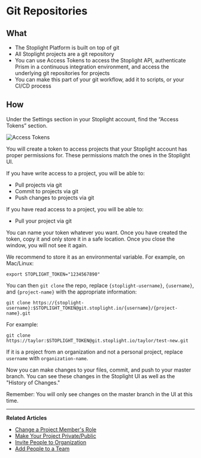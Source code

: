 # Git Repositories
 
## What 
* The Stoplight Platform is built on top of git
* All Stoplight projects are a git repository
* You can use Access Tokens to access the Stoplight API, authenticate Prism in a continuous integration environment, and access the underlying git repositories for projects
* You can make this part of your git workflow, add it to scripts, or your CI/CD process

## How

Under the Settings section in your Stoplight account, find the “Access Tokens” section. 

![Access Tokens]((https://github.com/stoplightio/docs/blob/develop/assets/images/access-tokens.png?raw=true))

You will create a token to access projects that your Stoplight account has proper permissions for. These permissions match the ones in the Stoplight UI. 

If you have write access to a project, you will be able to:
* Pull projects via git
* Commit to projects via git
* Push changes to projects via git

If you have read access to a project, you will be able to:
* Pull your project via git

You can name your token whatever you want. Once you have created the token, copy it and only store it in a safe location. Once you close the window, you will not see it again.

We recommend to store it as an environmental variable. For example, on Mac/Linux:

`export STOPLIGHT_TOKEN="1234567890"`

You can then `git clone` the repo, replace `{stoplight-username}`, `{username}`, and `{project-name}` with the appropriate information: 

`git clone https://{stoplight-username}:$STOPLIGHT_TOKEN@git.stoplight.io/{username}/{project-name}.git`

For example: 

`git clone https://taylor:$STOPLIGHT_TOKEN@git.stoplight.io/taylor/test-new.git`

If it is a project from an organization and not a personal project, replace `username` with `organization-name`. 

Now you can make changes to your files, commit, and push to your master branch. You can see these changes in the Stoplight UI as well as the "History of Changes." 

Remember: You will only see changes on the master branch in the UI at this time. 

    
---
**Related Articles**
- [Change a Project Member's Role](/platform/projects/change-a-members-role)
- [Make Your Project Private/Public](/platform/projects/visibility)
- [Invite People to Organization](/platform/organizations/invite-people)
- [Add People to a Team](/platform/organizations/teams/add-people)
